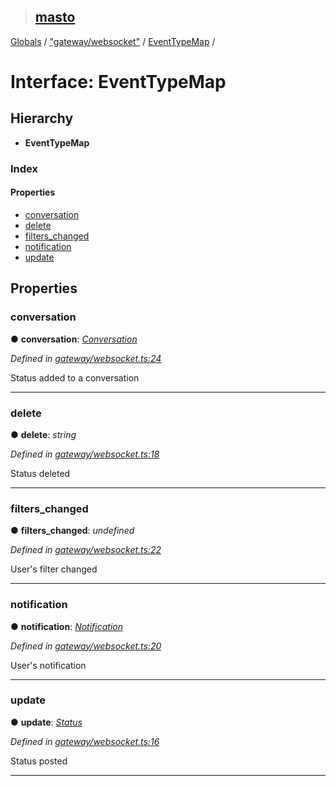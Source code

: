 > ## [masto](../README.md)

[Globals](../globals.md) / ["gateway/websocket"](../modules/_gateway_websocket_.md) / [EventTypeMap](_gateway_websocket_.eventtypemap.md) /

# Interface: EventTypeMap

## Hierarchy

* **EventTypeMap**

### Index

#### Properties

* [conversation](_gateway_websocket_.eventtypemap.md#conversation)
* [delete](_gateway_websocket_.eventtypemap.md#delete)
* [filters_changed](_gateway_websocket_.eventtypemap.md#filters_changed)
* [notification](_gateway_websocket_.eventtypemap.md#notification)
* [update](_gateway_websocket_.eventtypemap.md#update)

## Properties

###  conversation

● **conversation**: *[Conversation](_entities_conversation_.conversation.md)*

*Defined in [gateway/websocket.ts:24](https://github.com/neet/masto.js/blob/635a2aa/src/gateway/websocket.ts#L24)*

Status added to a conversation

___

###  delete

● **delete**: *string*

*Defined in [gateway/websocket.ts:18](https://github.com/neet/masto.js/blob/635a2aa/src/gateway/websocket.ts#L18)*

Status deleted

___

###  filters_changed

● **filters_changed**: *undefined*

*Defined in [gateway/websocket.ts:22](https://github.com/neet/masto.js/blob/635a2aa/src/gateway/websocket.ts#L22)*

User's filter changed

___

###  notification

● **notification**: *[Notification](_entities_notification_.notification.md)*

*Defined in [gateway/websocket.ts:20](https://github.com/neet/masto.js/blob/635a2aa/src/gateway/websocket.ts#L20)*

User's notification

___

###  update

● **update**: *[Status](_entities_status_.status.md)*

*Defined in [gateway/websocket.ts:16](https://github.com/neet/masto.js/blob/635a2aa/src/gateway/websocket.ts#L16)*

Status posted

___